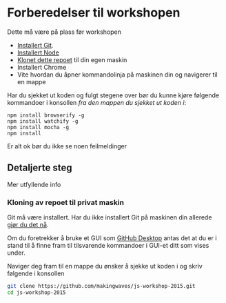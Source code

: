 # Forberedelser til workshopen

Dette må være på plass før workshopen
- [Installert Git](https://git-scm.com/downloads). 
- [Installert Node](https://nodejs.org)
- [Klonet dette repoet](#kloning-av-repoet-til-privat-maskin) til din egen maskin
- Installert Chrome
- Vite hvordan du åpner kommandolinja på maskinen din og navigerer til en mappe

Har du sjekket ut koden og fulgt stegene over bør du kunne kjøre følgende kommandoer i konsollen _fra den mappen du sjekket ut koden i_:
```
npm install browserify -g 
npm install watchify -g
npm install mocha -g
npm install
```
Er alt ok bør du ikke se noen feilmeldinger

## Detaljerte steg

Mer utfyllende info 

### Kloning av repoet til privat maskin

Git må være installert. Har du ikke installert Git på maskinen din allerede [gjør du det nå](https://git-scm.com/downloads). 

Om du foretrekker å bruke et GUI som [GitHub Desktop](https://desktop.github.com) antas det at du er i stand til å finne fram til tilsvarende kommandoer i GUI-et ditt som vises under.

Naviger deg fram til en mappe du ønsker å sjekke ut koden i og skriv følgende i konsollen
```bash
git clone https://github.com/makingwaves/js-workshop-2015.git
cd js-workshop-2015
```
